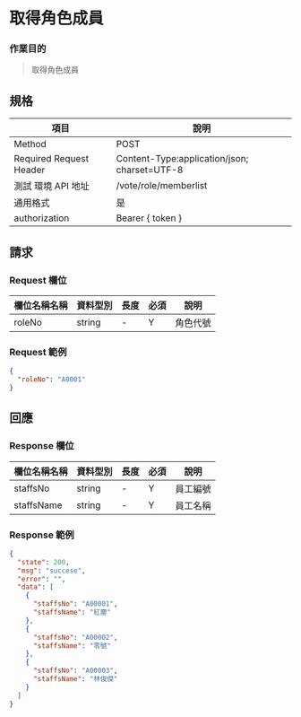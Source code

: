 # 取得角色成員

### 作業目的

> 取得角色成員

## 規格

| 項目                    | 說明                                         |
| ----------------------- | -------------------------------------------- |
| Method                  | POST                                         |
| Required Request Header | Content-Type:application/json; charset=UTF-8 |
| 測試 環境 API 地址      | /vote/role/memberlist                        |
| 通用格式                | 是                                           |
| authorization           | Bearer { token }                             |

## 請求

### Request 欄位

| 欄位名稱名稱 | 資料型別 | 長度 | 必須 | 說明     |
| ------------ | -------- | ---- | ---- | -------- |
| roleNo       | string   | -    | Y    | 角色代號 |

### Request 範例

```json
{
  "roleNo": "A0001"
}
```

## 回應

### Response 欄位

| 欄位名稱名稱 | 資料型別 | 長度 | 必須 | 說明     |
| ------------ | -------- | ---- | ---- | -------- |
| staffsNo     | string   | -    | Y    | 員工編號 |
| staffsName   | string   | -    | Y    | 員工名稱 |

### Response 範例

```json
{
  "state": 200,
  "msg": "succese",
  "error": "",
  "data": [
    {
      "staffsNo": "A00001",
      "staffsName": "紅塵"
    },
    {
      "staffsNo": "A00002",
      "staffsName": "零號"
    },
    {
      "staffsNo": "A00003",
      "staffsName": "林俊傑"
    }
  ]
}
```

